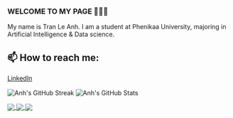 ### WELCOME TO MY PAGE 👋👋👋
My name is Tran Le Anh. I am a student at Phenikaa University, majoring in Artificial Intelligence & Data science. <!-- I am interested in the following topics: Deep Learning in NLP, Computer Vision and also Large Language Model. Data Science. Reinforcement Learning.--><br>
## 📫 How to reach me: 
[LinkedIn](https://www.linkedin.com/in/le-anh-tran-406900294/) 

<a><img align="center" src="https://github-readme-streak-stats.herokuapp.com?user=TranAnh35&theme=codestackr" alt="Anh's GitHub Streak" /></a>
<a><img align="center" src="https://github-readme-stats-git-masterrstaa-rickstaa.vercel.app/api?username=TranAnh35&show_icons=true&theme=tokyonight" alt="Anh's GitHub Stats" /></a>

<a href="https://github.com/TranAnh35/Project_OOP/">
  <!-- Change the `github-readme-stats.anuraghazra1.vercel.app` to `github-readme-stats.vercel.app`  -->
  <img align="center" src="https://github-readme-stats.anuraghazra1.vercel.app/api/pin/?username=TranAnh35&repo=Project_OOP&theme=radical" />
</a>

<a href="https://github.com/TranAnh35/Super_Resolution/">
  <!-- Change the `github-readme-stats.anuraghazra1.vercel.app` to `github-readme-stats.vercel.app`  -->
  <img align="center" src="https://github-readme-stats.anuraghazra1.vercel.app/api/pin/?username=TranAnh35&repo=Super_Resolution&theme=radical" />
</a>

<a href="https://github.com/TranAnh35/ChatBox/">
  <!-- Change the `github-readme-stats.anuraghazra1.vercel.app` to `github-readme-stats.vercel.app`  -->
  <img align="center" src="https://github-readme-stats.anuraghazra1.vercel.app/api/pin/?username=TranAnh35&repo=ChatBox&theme=radical" />
</a>
